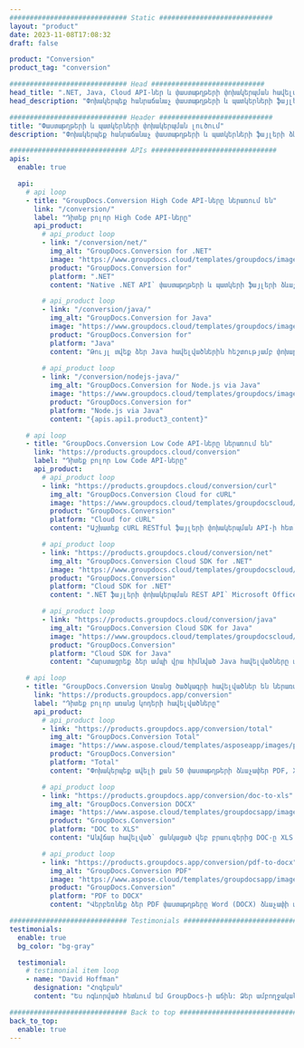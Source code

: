 ```yaml
---
############################# Static ############################
layout: "product"
date: 2023-11-08T17:08:32
draft: false

product: "Conversion"
product_tag: "conversion"

############################# Head ############################
head_title: ".NET, Java, Cloud API-ներ և փաստաթղթերի փոխակերպման հավելվածներ GroupDocs-ի կողմից"
head_description: "Փոխակերպեք հանրաճանաչ փաստաթղթերի և պատկերների ֆայլերի ձևաչափերը ցանկացած հարթակում հավելվածների և api-ի վրա հիմնված լուծումներով:"

############################# Header ############################
title: "Փաստաթղթերի և պատկերների փոխակերպման լուծում"
description: "Փոխակերպեք հանրաճանաչ փաստաթղթերի և պատկերների ֆայլերի ձևաչափերը ցանկացած հարթակում հավելվածների և api-ի վրա հիմնված լուծումներով:"

############################# APIs ###############################
apis:
  enable: true

  api:
    # api loop
    - title: "GroupDocs.Conversion High Code API-ները ներառում են"
      link: "/conversion/"
      label: "Դիտեք բոլոր High Code API-ները"
      api_product:
        # api_product loop
        - link: "/conversion/net/"
          img_alt: "GroupDocs.Conversion for .NET"
          image: "https://www.groupdocs.cloud/templates/groupdocs/images/product-logos/groupdocs-conversion-net.png"
          product: "GroupDocs.Conversion for"
          platform: ".NET"
          content: "Native .NET API՝ փաստաթղթերի և պատկերի ֆայլերի ձևաչափերը ճշգրիտ փոխակերպելու համար ցանկացած տեսակի .NET հավելվածում: Աջակցում է փոխակերպման ընթացքում պատկերի ջրանիշներ ավելացնելուն:"

        # api_product loop
        - link: "/conversion/java/"
          img_alt: "GroupDocs.Conversion for Java"
          image: "https://www.groupdocs.cloud/templates/groupdocs/images/product-logos/groupdocs-conversion-java.png"
          product: "GroupDocs.Conversion for"
          platform: "Java"
          content: "Թույլ տվեք ձեր Java հավելվածներին հեշտությամբ փոխարկել բոլոր արդյունաբերական ստանդարտ փաստաթղթերի ձևաչափերը, ներառյալ Microsoft Office, PDF, HTML, պատկերներ և շատ ուրիշներ:"
          
        # api_product loop
        - link: "/conversion/nodejs-java/"
          img_alt: "GroupDocs.Conversion for Node.js via Java"
          image: "https://www.groupdocs.cloud/templates/groupdocs/images/product-logos/groupdocs-conversion-nodejs-java.png"
          product: "GroupDocs.Conversion for"
          platform: "Node.js via Java"
          content: "{apis.api1.product3_content}"

    # api loop
    - title: "GroupDocs.Conversion Low Code API-ները ներառում են"
      link: "https://products.groupdocs.cloud/conversion"
      label: "Դիտեք բոլոր Low Code API-ները"
      api_product:
        # api_product loop
        - link: "https://products.groupdocs.cloud/conversion/curl"
          img_alt: "GroupDocs.Conversion Cloud for cURL"
          image: "https://www.groupdocs.cloud/templates/groupdocscloud/images/sdk/272x272/groupdocs_conversion-for-curl.png"
          product: "GroupDocs.Conversion"
          platform: "Cloud for cURL"
          content: "Աշխատեք cURL RESTful ֆայլերի փոխակերպման API-ի հետ՝ հեշտությամբ փոխակերպելու Microsoft Office, PDF, Email, Project, HTML և այլ սովորական ֆայլերի ձևաչափեր ձեր հավելվածներում:"

        # api_product loop
        - link: "https://products.groupdocs.cloud/conversion/net"
          img_alt: "GroupDocs.Conversion Cloud SDK for .NET"
          image: "https://www.groupdocs.cloud/templates/groupdocscloud/images/sdk/272x272/groupdocs_conversion-for-net.png"
          product: "GroupDocs.Conversion"
          platform: "Cloud SDK for .NET"
          content: ".NET ֆայլերի փոխակերպման REST API՝ Microsoft Office, PDF, Email, Project, HTML և այլ սովորական ֆայլերի ձևաչափեր հեշտությամբ փոխարկելու համար Cloud SDK-ի միջոցով ցանկացած հարթակում:"

        # api_product loop
        - link: "https://products.groupdocs.cloud/conversion/java"
          img_alt: "GroupDocs.Conversion Cloud SDK for Java"
          image: "https://www.groupdocs.cloud/templates/groupdocscloud/images/sdk/272x272/groupdocs_conversion-for-java.png"
          product: "GroupDocs.Conversion"
          platform: "Cloud SDK for Java"
          content: "Հարստացրեք ձեր ամպի վրա հիմնված Java հավելվածները փաստաթղթերի փոխակերպման առաջադեմ գործառույթներով ցանկացած հարթակում, որը կարող է զանգահարել REST API:"

    # api loop
    - title: "GroupDocs.Conversion Առանց ծածկագրի հավելվածներ են ներառված"
      link: "https://products.groupdocs.app/conversion"
      label: "Դիտեք բոլոր առանց կոդերի հավելվածները"
      api_product:
        # api_product loop
        - link: "https://products.groupdocs.app/conversion/total"
          img_alt: "GroupDocs.Conversion Total"
          image: "https://www.aspose.cloud/templates/asposeapp/images/products/logo/aspose_conversion-app.png"
          product: "GroupDocs.Conversion"
          platform: "Total"
          content: "Փոխակերպեք ավելի քան 50 փաստաթղթերի ձևաչափեր PDF, XLSX, DOCX, XPS, HTML և այլն:"

        # api_product loop
        - link: "https://products.groupdocs.app/conversion/doc-to-xls"
          img_alt: "GroupDocs.Conversion DOCX"
          image: "https://www.aspose.cloud/templates/groupdocsapp/images/products/logo/groupdocs_words-app.png"
          product: "GroupDocs.Conversion"
          platform: "DOC to XLS"
          content: "Անվճար հավելված՝ ցանկացած վեբ բրաուզերից DOC-ը XLS ձևաչափի փոխարկելու համար:"

        # api_product loop
        - link: "https://products.groupdocs.app/conversion/pdf-to-docx"
          img_alt: "GroupDocs.Conversion PDF"
          image: "https://www.aspose.cloud/templates/groupdocsapp/images/products/logo/groupdocs_pdf-app.png"
          product: "GroupDocs.Conversion"
          platform: "PDF to DOCX"
          content: "Վերբեռնեք ձեր PDF փաստաթղթերը Word (DOCX) ձևաչափի անխափան փոխակերպման համար:"

############################# Testimonials ###############################
testimonials:
  enable: true
  bg_color: "bg-gray"

  testimonial:
    # testimonial item loop
    - name: "David Hoffman"
      designation: "Հոգեբան"
      content: "Ես ոգևորված հետևում եմ GroupDocs-ի աճին: Ձեր ամբողջական թիմի արձագանքողությունն ինձ մեծապես օգնեց, երբ ես GroupDocs-ում ինչ-որ մեկի հետ խոսում եմ, կարող եմ երաշխավորել, որ ինչ-որ մեկը լսում է և անում է, որ ինչ-որ բան տեղի ունենա:"

############################# Back to top ###############################
back_to_top:
  enable: true
---
```

